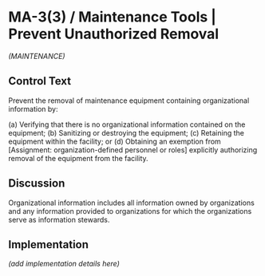 # MA-3(3) / Maintenance Tools | Prevent Unauthorized Removal

_(MAINTENANCE)_

## Control Text

Prevent the removal of maintenance equipment containing organizational information by:

(a) Verifying that there is no organizational information contained on the equipment;
(b) Sanitizing or destroying the equipment;
(c) Retaining the equipment within the facility; or
(d) Obtaining an exemption from [Assignment: organization-defined personnel or roles] explicitly authorizing removal of the equipment from the facility.

## Discussion

Organizational information includes all information owned by organizations and any information provided to organizations for which the organizations serve as information stewards.

## Implementation

_(add implementation details here)_